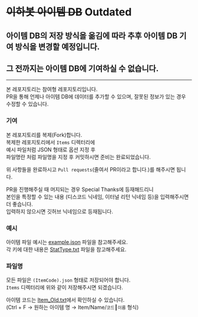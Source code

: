 # ~~이하봇 아이템 DB~~ Outdated

## 아이템 DB의 저장 방식을 옮김에 따라 추후 아이템 DB 기여 방식을 변경할 예정입니다.
## 그 전까지는 아이템 DB에 기여하실 수 없습니다.

---

본 레포지토리는 참여형 레포지토리입니다.<br>
PR을 통해 언제나 아이템 DB에 데이터를 추가할 수 있으며, 잘못된 정보가 있는 경우 수정할 수 있습니다.

### 기여

본 레포지토리를 복제(Fork)합니다.<br>
복제한 레포지토리에서 `Items` 디렉터리에<br>
예시 파일처럼 JSON 형태로 옵션 지정 후<br>
파일명란 처럼 파일명을 지정 후 커밋하시면 준비는 완료되었습니다.

위 사항들을 완료하시고 `Pull requests`(줄여서 PR이라고 합니다.)를 해주시면 됩니다.<br>

PR을 진행해주실 때 머지되는 경우 Special Thanks에 등재해드리니<br>
본인을 특정할 수 있는 내용 (디스코드 닉네임, 이터널 리턴 닉네임 등)을 입력해주시면 더 좋습니다.<br>
입력하지 않으시면 깃허브 닉네임으로 등재됩니다.

### 예시

아이템 파일 예시는 [example.json](https://github.com/IAMIHAH/ihahbot-itemdb/blob/main/example.json) 파일을 참고해주세요.<br>
각 키에 대한 내용은 [StatType.txt](https://github.com/IAMIHAH/ihahbot-itemdb/blob/main/StatType.txt) 파일을 참고해주세요.

### 파일명

모든 파일은 `(ItemCode).json` 형태로 저장되어야 합니다.<br>
`Items` 디렉터리에 위와 같이 저장해주시면 되겠습니다.

아이템 코드는 [Item_Old.txt](https://github.com/IAMIHAH/ihahbot-itemdb/blob/main/Item_Old.txt)에서 확인하실 수 있습니다.<br>
(Ctrl + F → 원하는 아이템 명 → Item/Name/`코드`┃`이름` 형식)
